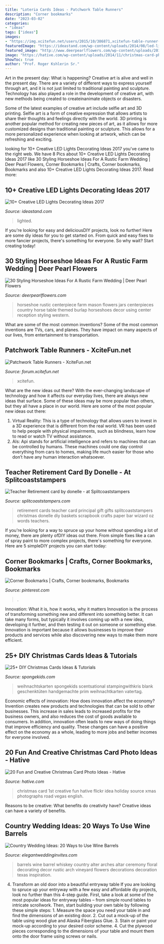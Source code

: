 ```yaml
---
title: "Loteria Cards Ideas - Patchwork Table Runners"
description: "Corner bookmarks"
date: "2023-03-02"
categories:
- "ideas"
tags: ["ideas"]
images:
- "https://img.xcitefun.net/users/2015/10/386871,xcitefun-table-runner-22.jpg"
featuredImage: "https://ideastand.com/wp-content/uploads/2014/08/led-light-decorating/8-led-lighted-branches-decoration.jpg"
featured_image: "http://www.deerpearlflowers.com/wp-content/uploads/2016/02/rustic-wedding-horseshoe-wedding-centerpiece-with-burlap-and-mason-jars.jpg"
image: "https://hative.com/wp-content/uploads/2014/11/christmas-card-photo-ideas/13-christmas-card-photo-ideas.jpg"
ShowToc: true
author: "Prof. Roger Kshlerin Sr."
---
```



Art in the present day: What is happening?
Creative art is alive and well in the present day. There are a variety of different ways to express yourself through art, and it is not just limited to traditional painting and sculpture. Technology has also played a role in the development of creative art, with new methods being created to createinanimate objects or disasters. 

Some of the latest examples of creative art include selfie art and 3D printing. Selfie art is a form of creative expression that allows artists to share their thoughts and feelings directly with the world. 3D printing is another popular method for creating new pieces of art, as it allows for more customized designs than traditional painting or sculpture. This allows for a more personalized experience when looking at artwork, which can be refreshing and exciting.

	

		
looking for 10+ Creative LED Lights Decorating Ideas 2017 you've came to the right web. We have 8 Pics about 10+ Creative LED Lights Decorating Ideas 2017 like 30 Styling Horseshoe Ideas For A Rustic Farm Wedding | Deer Pearl Flowers, Corner Bookmarks | Crafts, Corner bookmarks, Bookmarks and also 10+ Creative LED Lights Decorating Ideas 2017. Read more:
		
    
## 10+ Creative LED Lights Decorating Ideas 2017

<img loading=lazy src="https://ideastand.com/wp-content/uploads/2014/08/led-light-decorating/8-led-lighted-branches-decoration.jpg" onerror="this.onerror=null;this.src='https://tse1.mm.bing.net/th?id=OIP.PJRQEbxl_4ZxtWv_TcYagwHaLH&amp;pid=15.1';" alt="10+ Creative LED Lights Decorating Ideas 2017">

_Source: ideastand.com_

>lighted. 

	

If you're looking for easy and deliciousDIY projects, look no further! Here are some diy ideas for you to get started on. From quick and easy fixes to more fancier projects, there's something for everyone. So why wait? Start creating today!

    
## 30 Styling Horseshoe Ideas For A Rustic Farm Wedding | Deer Pearl Flowers

<img loading=lazy src="http://www.deerpearlflowers.com/wp-content/uploads/2016/02/rustic-wedding-horseshoe-wedding-centerpiece-with-burlap-and-mason-jars.jpg" onerror="this.onerror=null;this.src='https://tse3.mm.bing.net/th?id=OIP.I3m_RYD8QbV_8gEnvdGyAwHaLH&amp;pid=15.1';" alt="30 Styling Horseshoe Ideas For A Rustic Farm Wedding | Deer Pearl Flowers">

_Source: deerpearlflowers.com_

>horseshoe rustic centerpiece farm mason flowers jars centerpieces country horse table themed burlap horseshoes decor using center reception styling western. 

	

What are some of the most common inventions?
Some of the most common inventions are TVs, cars, and planes. They have impact on many aspects of our lives, from entertainment to transportation.

    
## Patchwork Table Runners - XciteFun.net

<img loading=lazy src="https://img.xcitefun.net/users/2015/10/386871,xcitefun-table-runner-22.jpg" onerror="this.onerror=null;this.src='https://tse4.mm.bing.net/th?id=OIP.cYw-wuz7ZWMQfI5ijfiZ0wAAAA&amp;pid=15.1';" alt="Patchwork Table Runners - XciteFun.net">

_Source: forum.xcitefun.net_

>xcitefun. 

	

What are the new ideas out there?
With the ever-changing landscape of technology and how it affects our everyday lives, there are always new ideas that surface. Some of these ideas may be more popular than others, but they all have a place in our world. Here are some of the most popular new ideas out there: 
1. Virtual Reality: This is a type of technology that allows users to invest in a 3D experience that is different from the real world. VR has been used to help people with physical impairments, such as blindness, learn how to read or watch TV without assistance. 
2. AIs: Api stands for artificial intelligence and refers to machines that can be controlled by humans. These machines could one day control everything from cars to homes, making life much easier for those who don’t have any human interaction whatsoever. 

    
## Teacher Retirement Card By Donelle - At Splitcoaststampers

<img loading=lazy src="http://images.splitcoaststampers.com/data/gallery/500/2010/05/17/DSC01742_by_donelle.JPG" onerror="this.onerror=null;this.src='https://tse4.mm.bing.net/th?id=OIP.JpaG1_E0kayF9KeZbGtzAQHaJ4&amp;pid=15.1';" alt="Teacher Retirement card by donelle - at Splitcoaststampers">

_Source: splitcoaststampers.com_

>retirement cards teacher card principal gift gifts splitcoaststampers christmas donelle diy baskets scrapbook crafts paper bar wizard oz words teachers. 

	

If you're looking for a way to spruce up your home without spending a lot of money, there are plenty ofDIY ideas out there. From simple fixes like a can of spray paint to more complex projects, there's something for everyone. Here are 5 simpleDIY projects you can start today:

    
## Corner Bookmarks | Crafts, Corner Bookmarks, Bookmarks

<img loading=lazy src="https://i.pinimg.com/736x/7c/b7/8a/7cb78aaf145ddc77b9685d68ab0f73d0.jpg" onerror="this.onerror=null;this.src='https://tse3.mm.bing.net/th?id=OIP.axZQbIBFVld_gNhTszFJFQHaJ3&amp;pid=15.1';" alt="Corner Bookmarks | Crafts, Corner bookmarks, Bookmarks">

_Source: pinterest.com_

>. 

	

Innovation: What it is, how it works, why it matters
Innovation is the process of transforming something new and different into something better. It can take many forms, but typically it involves coming up with a new idea, developing it further, and then testing it out on someone or something else. Innovation is important because it allows businesses to improve their products and services while also discovering new ways to make them more efficient.

    
## 25+ DIY Christmas Cards Ideas &amp; Tutorials

<img loading=lazy src="https://spongekids.com/wp-content/uploads/2016/10/diy-christmas-cards/4-diy-christmas-cards.jpg" onerror="this.onerror=null;this.src='https://tse4.mm.bing.net/th?id=OIP.Eaq7rt0qODG1Xpko_NNhHwHaKA&amp;pid=15.1';" alt="25+ DIY Christmas Cards Ideas &amp; Tutorials">

_Source: spongekids.com_

>weihnachtskarten spongekids scentsational stampingwithkris blank geschenktüten handgemachte prim weihnachtkarten vatertag. 

	

Economic effects of innovation: How does innovation affect the economy?
Invention creates new products and technologies that can be sold to other businesses. This increase in sales leads to increased profits for the business owners, and also reduces the cost of goods available to consumers. In addition, innovation often leads to new ways of doing things that improve efficiency and quality. These changes can have a positive effect on the economy as a whole, leading to more jobs and better incomes for everyone involved.

    
## 20 Fun And Creative Christmas Card Photo Ideas - Hative

<img loading=lazy src="https://hative.com/wp-content/uploads/2014/11/christmas-card-photo-ideas/13-christmas-card-photo-ideas.jpg" onerror="this.onerror=null;this.src='https://tse2.mm.bing.net/th?id=OIP.2O-MYaYYNL2BX3AUx4QvcwHaLG&amp;pid=15.1';" alt="20 Fun and Creative Christmas Card Photo Ideas - Hative">

_Source: hative.com_

>christmas card 1st creative fun hative flickr idea holiday source xmas photographs road vegas english. 

	

Reasons to be creative: What benefits do creativity have?
Creative ideas can have a variety of benefits.

    
## Country Wedding Ideas: 20 Ways To Use Wine Barrels

<img loading=lazy src="https://www.elegantweddinginvites.com/wedding-blog/wp-content/uploads/2015/07/country-themed-wine-barrel-decoration-ideas-with-flowers.jpg" onerror="this.onerror=null;this.src='https://tse2.mm.bing.net/th?id=OIP.PdK3EIvq6HUX81c1-zyS4gHaLI&amp;pid=15.1';" alt="Country Wedding Ideas: 20 Ways to Use Wine Barrels">

_Source: elegantweddinginvites.com_

>barrels wine barrel whiskey country alter arches altar ceremony floral decorating decor rustic arch vineyard flowers decorations decoration texas inspiration. 

	

4. Transform an old door into a beautiful entryway table
If you are looking to spruce up your entryway with a few easy and affordable diy projects, look no further than this 4-step guide. First, take a look at some of the most popular ideas for entryway tables – from simple round tables to intricate scrollwork. Then, start building your own table by following these simple steps: 1. Measure the space you need your table in and find the dimensions of an existing door. 2. Cut out a mock-up of the table using wood glue and Alaska Fiberglass Glue. 3. Stain or paint your mock-up according to your desired color scheme. 4. Cut the plywood pieces corresponding to the dimensions of your table and mount them onto the door frame using screws or nails.

